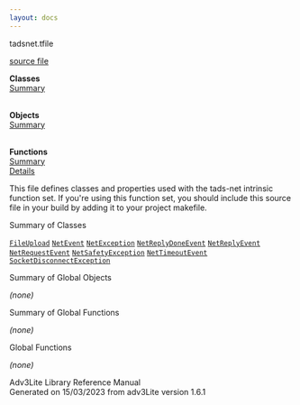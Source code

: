 ```yaml
---
layout: docs
---
```

<span class="title">tadsnet.t</span><span class="type">file</span>

[source file](../source/tadsnet.t.html)

**Classes**  
[Summary](#_ClassSummary_)  
 

**Objects**  
[Summary](#_ObjectSummary_)  
 

**Functions**  
[Summary](#_FunctionSummary_)  
[Details](#_Functions_)



This file defines classes and properties used with the tads-net
intrinsic function set. If you're using this function set, you should
include this source file in your build by adding it to your project
makefile.



<span id="_ClassSummary_"></span>



<span class="hdln">Summary of Classes</span>  



[`FileUpload`](../object/FileUpload.html) [`NetEvent`](../object/NetEvent.html) [`NetException`](../object/NetException.html) [`NetReplyDoneEvent`](../object/NetReplyDoneEvent.html) [`NetReplyEvent`](../object/NetReplyEvent.html) [`NetRequestEvent`](../object/NetRequestEvent.html) [`NetSafetyException`](../object/NetSafetyException.html) [`NetTimeoutEvent`](../object/NetTimeoutEvent.html) [`SocketDisconnectException`](../object/SocketDisconnectException.html)
<span id="_ObjectSummary_"></span>



<span class="hdln">Summary of Global Objects</span>  



*(none)* <span id="FunctionSummary_"></span>



<span class="hdln">Summary of Global Functions</span>  



*(none)* <span id="_Functions_"></span>



<span class="hdln">Global Functions</span>  



*(none)*



Adv3Lite Library Reference Manual  
Generated on 15/03/2023 from adv3Lite version 1.6.1


